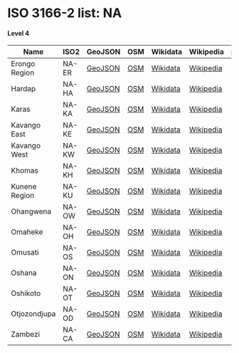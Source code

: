 # ISO 3166-2 list: NA


#### Level 4
Name | ISO2 | GeoJSON | OSM | Wikidata | Wikipedia | population 
--- | --- | --- | --- | --- | --- | --: 
Erongo Region | NA-ER | [GeoJSON](../../export/geojson/q7/iso2/NA/NA-ER.geojson) | [OSM](https://www.openstreetmap.org/relation/2279555) | [Wikidata](https://www.wikidata.org/wiki/Q648753) | [Wikipedia](http://en.wikipedia.org/wiki/en%3AErongo%20Region) | 150,400
Hardap | NA-HA | [GeoJSON](../../export/geojson/q7/iso2/NA/NA-HA.geojson) | [OSM](https://www.openstreetmap.org/relation/2279556) | [Wikidata](https://www.wikidata.org/wiki/Q752676) | [Wikipedia](http://en.wikipedia.org/wiki/en%3AHardap%20Region) | 79,000
Karas | NA-KA | [GeoJSON](../../export/geojson/q7/iso2/NA/NA-KA.geojson) | [OSM](https://www.openstreetmap.org/relation/2279557) | [Wikidata](https://www.wikidata.org/wiki/Q573467) | [Wikipedia](http://en.wikipedia.org/wiki/en%3A%C7%81Karas%20Region) | 77,421
Kavango East | NA-KE | [GeoJSON](../../export/geojson/q7/iso2/NA/NA-KE.geojson) | [OSM](https://www.openstreetmap.org/relation/3995170) | [Wikidata](https://www.wikidata.org/wiki/Q14824032) | [Wikipedia](http://en.wikipedia.org/wiki/en%3AKavango%20East) | 
Kavango West | NA-KW | [GeoJSON](../../export/geojson/q7/iso2/NA/NA-KW.geojson) | [OSM](https://www.openstreetmap.org/relation/3995171) | [Wikidata](https://www.wikidata.org/wiki/Q14824027) | [Wikipedia](http://en.wikipedia.org/wiki/en%3AKavango%20West) | 
Khomas | NA-KH | [GeoJSON](../../export/geojson/q7/iso2/NA/NA-KH.geojson) | [OSM](https://www.openstreetmap.org/relation/2279585) | [Wikidata](https://www.wikidata.org/wiki/Q834508) | [Wikipedia](http://en.wikipedia.org/wiki/en%3AKhomas%20Region) | 
Kunene Region | NA-KU | [GeoJSON](../../export/geojson/q7/iso2/NA/NA-KU.geojson) | [OSM](https://www.openstreetmap.org/relation/2279589) | [Wikidata](https://www.wikidata.org/wiki/Q834513) | [Wikipedia](http://en.wikipedia.org/wiki/en%3AKunene%20Region) | 
Ohangwena | NA-OW | [GeoJSON](../../export/geojson/q7/iso2/NA/NA-OW.geojson) | [OSM](https://www.openstreetmap.org/relation/2279597) | [Wikidata](https://www.wikidata.org/wiki/Q845702) | [Wikipedia](http://en.wikipedia.org/wiki/en%3AOhangwena%20Region) | 
Omaheke | NA-OH | [GeoJSON](../../export/geojson/q7/iso2/NA/NA-OH.geojson) | [OSM](https://www.openstreetmap.org/relation/2279601) | [Wikidata](https://www.wikidata.org/wiki/Q838775) | [Wikipedia](http://en.wikipedia.org/wiki/en%3AOmaheke%20Region) | 
Omusati | NA-OS | [GeoJSON](../../export/geojson/q7/iso2/NA/NA-OS.geojson) | [OSM](https://www.openstreetmap.org/relation/2279621) | [Wikidata](https://www.wikidata.org/wiki/Q764385) | [Wikipedia](http://en.wikipedia.org/wiki/en%3AOmusati%20Region) | 243,166
Oshana | NA-ON | [GeoJSON](../../export/geojson/q7/iso2/NA/NA-ON.geojson) | [OSM](https://www.openstreetmap.org/relation/2279623) | [Wikidata](https://www.wikidata.org/wiki/Q534528) | [Wikipedia](http://en.wikipedia.org/wiki/en%3AOshana%20Region) | 
Oshikoto | NA-OT | [GeoJSON](../../export/geojson/q7/iso2/NA/NA-OT.geojson) | [OSM](https://www.openstreetmap.org/relation/2279627) | [Wikidata](https://www.wikidata.org/wiki/Q876512) | [Wikipedia](http://en.wikipedia.org/wiki/en%3AOshikoto%20Region) | 
Otjozondjupa | NA-OD | [GeoJSON](../../export/geojson/q7/iso2/NA/NA-OD.geojson) | [OSM](https://www.openstreetmap.org/relation/2279628) | [Wikidata](https://www.wikidata.org/wiki/Q876506) | [Wikipedia](http://en.wikipedia.org/wiki/en%3AOtjozondjupa%20Region) | 
Zambezi | NA-CA | [GeoJSON](../../export/geojson/q7/iso2/NA/NA-CA.geojson) | [OSM](https://www.openstreetmap.org/relation/2279554) | [Wikidata](https://www.wikidata.org/wiki/Q473190) | [Wikipedia](http://en.wikipedia.org/wiki/en%3AZambezi%20Region) | 90,100

